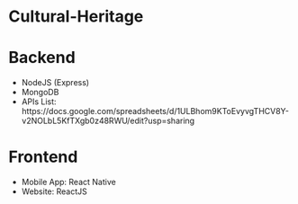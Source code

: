 ﻿# Cultural-Heritage

<h1>Backend</h1>
<ul>
    <li>NodeJS (Express)</li>
    <li>MongoDB</li>
    <li>APIs List: https://docs.google.com/spreadsheets/d/1ULBhom9KToEvyvgTHCV8Y-v2NOLbL5KfTXgb0z48RWU/edit?usp=sharing</li>
</ul>

<h1>Frontend</h1>
<ul>
    <li>Mobile App: React Native</li>
    <li>Website: ReactJS</li>
</ul>
